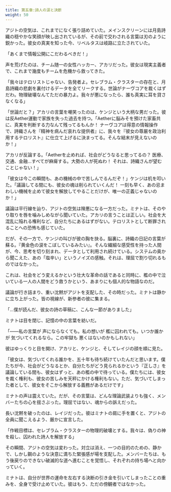 ```yaml
---
title: 第五章:詩人の涙と決断
weight: 50
---
```


アジトの空気は、これまでになく張り詰めていた。メインスクリーンには月島詩織の穏やかな笑顔が映し出されているが、その前で交わされる言葉は刃のように鋭かった。彼女の真実を知った今、リベルタスは岐路に立たされていた。

「あくまで情報公開にこだわるべきだ！」

声を荒げたのは、チーム随一の女性ハッカー、アカリだった。彼女は現実主義者で、これまで幾度もチームを危機から救ってきた。

「我々はテロリストじゃない、告発者よ。セレブラム・クラスターの存在と、月島詩織の悲劇を裏付けるデータを全てリークする。世論がナーヴコアを裁くはずだわ。物理破壊なんてただの暴力よ。我々が悪になったら、誰も真実に耳を貸さなくなる」

「世論だと？」アカリの言葉を嘲笑ったのは、ケンジという大柄な男だった。彼は反Aether運動で家族を失った過去を持つ。「Aetherに脳みそを預けた家畜共に、真実を判断する力なんて残ってるもんか！ ナーヴコアは得意の情報操作で、詩織さんを『精神を病んだ哀れな提供者』に、我々を『彼女の尊厳を政治利用するテロリスト』に仕立て上げるに決まってる。そんな結末が見えないのか！」

アカリが反論する。「Aetherを止めれば、社会がどうなると思ってるの？ 医療、交通、金融…すべてが麻痺する。大勢の人が死ぬわ！ それは、詩織さんが望むことじゃない！」

「彼女は今この瞬間も、あの機械の中で苦しんでるんだぞ！」ケンジは机を叩いた。「議論してる間にも、彼女の魂は削られていくんだ！ 一刻も早く、あの忌まわしい機械を止めて彼女を解放してやることだけが、唯一の正義じゃないのか！」

議論は平行線を辿り、アジトの空気は険悪になる一方だった。ミナトは、そのやり取りを唇を噛みしめながら聞いていた。アカリの言うことは正しい。社会を大混乱に陥れる権利など、自分たちにあるはずがない。テロリストとして断罪されることへの恐怖も感じていた。

だが、その一方で、ケンジの叫びが彼の胸を抉る。脳裏に、詩織の日記の言葉が蘇る。『黄金色の涙をこぼしているみたい』。そんな繊細な感受性を持った人間が、今、思考を切り刻まれ、データとして利用され続けている。システムの奥から聞こえた、あの「塩辛い」というノイズの感触。それは、理屈で割り切れるものではなかった。

これは、社会をどう変えるかという壮大な革命の話であると同時に、檻の中で泣いている一人の人間をどう救うかという、あまりにも個人的な物語なのだ。

議論が行き詰まり、重い沈黙がアジトを支配した、その時だった。ミナトは静かに立ち上がった。皆の視線が、新参者の彼に集まる。

「…僕が読んだ、彼女の詩の草稿に、こんな一節がありました」

ミナトは目を閉じ、記憶の中の言葉を紡いだ。

「――私の言葉が 声にならなくても。私の想いが 檻に囚われても。いつか誰かが 気づいてくれるなら。この牢獄も 悪くはないのかもしれない」

彼はゆっくりと目を開け、アカリと、ケンジと、そしてレイジの顔を順に見た。

「彼女は、気づいてくれる誰かを、五十年も待ち続けていたんだと思います。僕たちが今、社会がどうなるとか、自分たちがどう見られるかという『正しさ』を議論している間も、彼女はずっと、あの檻の中で待っている。僕たちには、彼女を裁く権利も、彼女の苦しみを天秤にかける権利もない。ただ、気づいてしまった者として、彼女をそこから解放する義務があるだけです」

ミナトの声は震えていた。だが、その言葉は、どんな理論武装よりも強く、メンバーたちの心を揺さぶった。理屈ではない、魂からの訴えだった。

長い沈黙を破ったのは、レイジだった。彼はミナトの肩に手を置くと、アジトの全員に聞こえるよう、厳かに宣言した。

「作戦目標は、セレブラム・クラスターの物理的破壊とする。我々は、偽りの神を殺し、囚われた詩人を解放する」

その瞬間、アジトの空気は変わった。対立は消え、一つの目的のための、静かで、しかし鋼のような決意に満ちた緊張感が場を支配した。メンバーたちは、もう後戻りのできない破滅的な道へ進むことを覚悟し、それぞれの持ち場へと向かっていく。

ミナトは、自分が世界の運命を左右する決断の引き金を引いてしまったことの重みを、全身で受け止めていた。彼はもう、ただの傍観者ではなかった。
